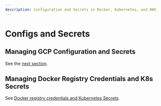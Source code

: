 ```yaml
---
description: Configuration and Secrets in Docker, Kubernetes, and AWS
---
```


# Configs and Secrets

## Managing GCP Configuration and Secrets

See the [next section](passing-config-and-secrets/).

## Managing Docker Registry Credentials and K8s Secrets

See [Docker registry credentials and Kubernetes Secrets](docker-registry-credentials-and-kubernetes-secrets.md).

